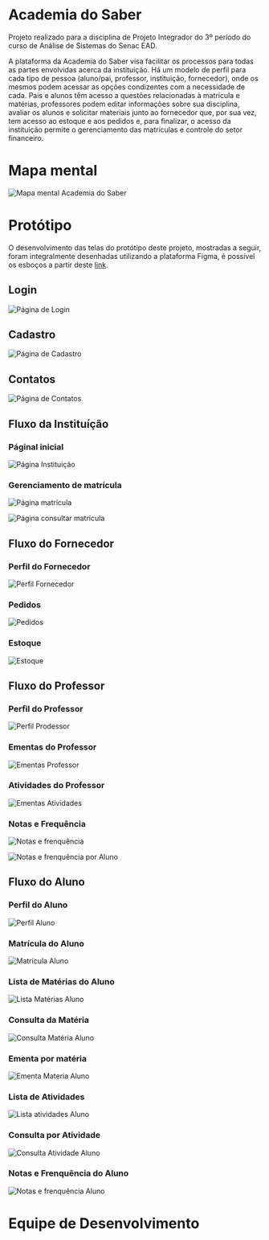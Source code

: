 # Academia do Saber

Projeto realizado para a disciplina de Projeto Integrador do 3º período do curso de Análise de Sistemas do Senac EAD.

A plataforma da Academia do Saber visa facilitar os processos para todas as partes envolvidas acerca da instituição. 
Há um modelo de perfil para cada tipo de pessoa (aluno/pai, professor, instituição, fornecedor), onde os mesmos podem acessar as opções condizentes com a necessidade de cada. Pais e alunos têm acesso a questões relacionadas à matrícula e matérias, professores podem editar informações sobre sua disciplina, avaliar os alunos e solicitar materiais junto ao fornecedor que, por sua vez, tem acesso ao estoque e aos pedidos e, para finalizar, o acesso da instituição permite o gerenciamento das matrículas e controle do setor financeiro.

# Mapa mental 

![Mapa mental Academia do Saber](./images/mapa-mental.png)

# Protótipo
O desenvolvimento das telas do protótipo deste projeto, mostradas a seguir, foram integralmente desenhadas utilizando a plataforma Figma, é possível os esboços a partir deste [link](https://www.figma.com/file/jmMecpnatRdnwJZ76bI8Bw/PI---Prot%C3%B3tipo---Grupo-01---2023.02?type=design&node-id=221-1866&mode=design&t=pMmnXqSGbuUc6rFQ-0).

## Login 

![Página de Login](./images/area-publica/Login.png)

## Cadastro

![Página de Cadastro](./images/area-publica/Cadastro.png)

## Contatos

![Página de Contatos](./images/area-publica/Contatos.png)

## Fluxo da Instituíção 

### Páginal inicial 

![Página Instituição](./images/instituicao/Instituição%20-%20Página%20inicial.png)

### Gerenciamento de matrícula 
![Página matrícula](./images/instituicao/Instituíção%20-%20Matrícula.png)

![Página consultar matrícula](./images/instituicao/Instituíção%20-%20Consultar%20matrículas.png)


## Fluxo do Fornecedor

### Perfil do Fornecedor
![Perfil Fornecedor](./images/fornecedor/Perfil%20-%20Fornecedor.png)

### Pedidos 
![Pedidos](./images/fornecedor/Fornecedor%20-%20Pedidos.png)

### Estoque
![Estoque](./images/fornecedor/Fornecedor%20-%20Estoque.png)


## Fluxo do Professor 

### Perfil do Professor 

![Perfil Prodessor](./images/professor/Perfil%20-%20Professor.png)

### Ementas do Professor
![Ementas Professor](./images/professor/Professor%20-%20Ementas.png)

### Atividades do Professor
![Ementas Atividades](./images/professor/Professor%20-%20Atividades.png)

### Notas e Frequência

![Notas e frenquência](./images/professor/Professor%20-%20Notas%20e%20frequência.png)

![Notas e frenquência por Aluno](./images/professor/Professor%20-%20Notas%20e%20Frequência%20-%20Aluno.png)


## Fluxo do Aluno

### Perfil do Aluno

![Perfil Aluno](./images/aluno/Perfil%20-%20Aluno.png)


### Matrícula do Aluno

![Matrícula Aluno](./images/aluno/Aluno%20-%20Matrícula.png)


### Lista de Matérias do Aluno 

![Lista Matérias Aluno](./images/aluno/Aluno%20-%20Matérias.png)

### Consulta da Matéria

![Consulta Matéria Aluno](./images/aluno/Aluno%20-%20Matérias%20(1).png)

### Ementa por matéria

![Ementa Materia Aluno](./images/aluno/Aluno%20-%20Ementa.png)


### Lista de Atividades

![Lista atividades Aluno](./images/aluno/Aluno%20-%20Atividades.png)

### Consulta por Atividade

![Consulta Atividade Aluno](./images/aluno/Aluno%20-%20Atividade%20I.png)


### Notas e Frenquência do Aluno

![Notas e frenquência Aluno](./images/aluno/Aluno%20-%20Notas%20e%20frequência.png)


# Equipe de Desenvolvimento
